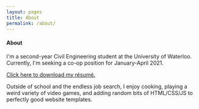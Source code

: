 ```yaml
---
layout: pages
title: About
permalink: /about/
---
```


#### About
I'm a second-year Civil Engineering student at the University of Waterloo. Currently, I'm seeking a co-op position for January-April 2021.

[Click here to download my résumé.](/SiteResume.pdf)

Outside of school and the endless job search, I enjoy cooking, playing a weird variety of video games, and adding random bits of HTML/&#8203;CSS/&#8203;JS to perfectly good website templates.
